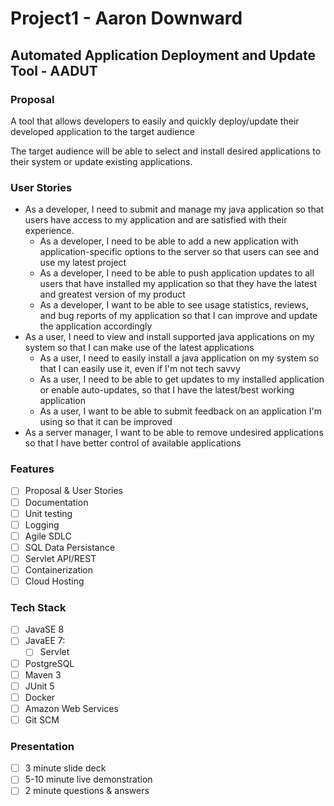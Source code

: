 # Project1 - Aaron Downward
## Automated Application Deployment and Update Tool - AADUT
### Proposal
A tool that allows developers to easily and quickly deploy/update their developed application to the target audience

The target audience will be able to select and install desired applications to their system or update existing applications. 

### User Stories
- As a developer, I need to submit and manage my java application so that users have access to my application and are satisfied with their experience.
    - As a developer, I need to be able to add a new application with application-specific options to the server so that users can see and use my latest project
    - As a developer, I need to be able to push application updates to all users that have installed my application so that they have the latest and greatest version of my product
    - As a developer, I want to be able to see usage statistics, reviews, and bug reports of my application so that I can improve and update the application accordingly
- As a user, I need to view and install supported java applications on my system so that I can make use of the latest applications
    - As a user, I need to easily install a java application on my system so that I can easily use it, even if I'm not tech savvy
    - As a user, I need to be able to get updates to my installed application or enable auto-updates, so that I have the latest/best working application
    - As a user, I want to be able to submit feedback on an application I'm using so that it can be improved
- As a server manager, I want to be able to remove undesired applications so that I have better control of available applications

### Features
- [ ] Proposal & User Stories
- [ ] Documentation
- [ ] Unit testing
- [ ] Logging
- [ ] Agile SDLC
- [ ] SQL Data Persistance
- [ ] Servlet API/REST
- [ ] Containerization
- [ ] Cloud Hosting

### Tech Stack
- [ ] JavaSE 8
- [ ] JavaEE 7:
  - [ ] Servlet
- [ ] PostgreSQL
- [ ] Maven 3
- [ ] JUnit 5
- [ ] Docker
- [ ] Amazon Web Services
- [ ] Git SCM

### Presentation
- [ ] 3 minute slide deck
- [ ] 5-10 minute live demonstration
- [ ] 2 minute questions & answers
